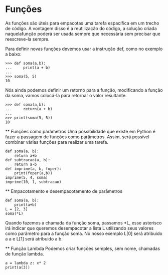 # Funções

As funções são úteis para empacotas uma tarefa espacífica em um trecho de código. A vontagem disso é a reutilização do código, a solução criada naquelafunção poderá ser usada sempre que necessária sem precisar que reescreve-la sempre.

Para definir novas funções devemos usar a instrução def, como no exemplo a baixo:

```
>>> def soma(a,b):
...     print(a + b)
...
>>> soma(5, 5)
10
```

Nós ainda podemos definir um retorno para a função, modificando a função da soma, vamos colocá-la para retornar o valor resultante.
```
>>> def soma(a,b):
...     return(a + b)
...
>>> print(soma(5, 5))
10
```

** Funções como parâmetros
Uma possibilidade que existe em Python é fazer a passagem de funções como parâmetros. Assim, será possível combinar várias funções para realizar uma tarefa.
```
def soma(a, b):
    return a+b
def subtracao(a, b):
    return a-b
def imprime(a, b, foper):
    print(foper(a,b))
imprime(5, 4, soma)
imprime(10, 1, subtracao)
```

** Empacotamento e desempacotamento de parâmetros
```
def soma(a, b):
    print(a+b)
L = [2, 3]
soma(*L)
```

Quando fazemos a chamada da função soma, passamos *L, esse asterisco irá indicar que queremos desempacotar a lista L utilizando seus valores como parâmetro para a função soma. No nosso exemplo L[0] será atribuido a a e L[1] será atribuido a b.

** Função Lambda
Podemos criar funções semples, sem nome, chamadas de função lambda.
```
a = lambda z: x* 2
print(a(3))
```